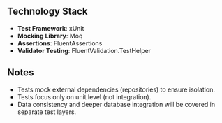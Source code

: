 ## Technology Stack

- **Test Framework**: xUnit
- **Mocking Library**: Moq
- **Assertions**: FluentAssertions
- **Validator Testing**: FluentValidation.TestHelper


## Notes

- Tests mock external dependencies (repositories) to ensure isolation.
- Tests focus only on unit level (not integration).
- Data consistency and deeper database integration will be covered in separate test layers.
